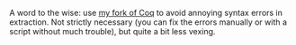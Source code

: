 A word to the wise: use [my fork of
Coq](https://github.com/jonsterling/coq) to avoid annoying syntax errors
in extraction. Not strictly necessary (you can fix the errors manually
or with a script without much trouble), but quite a bit less vexing.
